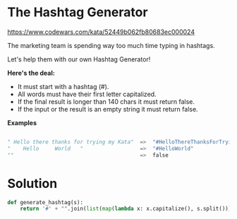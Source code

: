# The Hashtag Generator

https://www.codewars.com/kata/52449b062fb80683ec000024

The marketing team is spending way too much time typing in hashtags.

Let's help them with our own Hashtag Generator!

**Here's the deal:**

* It must start with a hashtag (#).
* All words must have their first letter capitalized.
* If the final result is longer than 140 chars it must return false.
* If the input or the result is an empty string it must return false.

**Examples**

```python

" Hello there thanks for trying my Kata"  =>  "#HelloThereThanksForTryingMyKata"
"    Hello     World   "                  =>  "#HelloWorld"
""                                        =>  false
```

# Solution

```python
def generate_hashtag(s):
    return '#' + "".join(list(map(lambda x: x.capitalize(), s.split()))) if 0 < len(s) < 140 else False
```